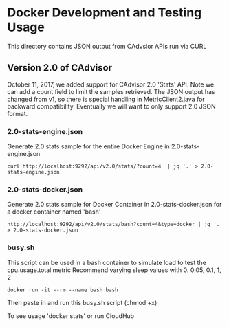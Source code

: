 # Docker Development and Testing Usage

This directory contains JSON output from CAdvsior APIs run via CURL 

## Version 2.0 of CAdvisor

October 11, 2017, we added support for CAdvisor 2.0 'Stats' API.
Note we can add a count field to limit the samples retrieved.
The JSON output has changed from v1, so there is special handling in MetricClient2.java for backward compatibility.
Eventually we will want to only support 2.0 JSON format.

### 2.0-stats-engine.json

Generate 2.0 stats sample for the entire Docker Engine in 2.0-stats-engine.json

``
curl http://localhost:9292/api/v2.0/stats/?count=4  | jq '.' > 2.0-stats-engine.json 
``

### 2.0-stats-docker.json 

Generate 2.0 stats sample for Docker Container in 2.0-stats-docker.json for a docker container named 'bash'

``
http://localhost:9292/api/v2.0/stats/bash?count=4&type=docker | jq '.' > 2.0-stats-docker.json 
``

### busy.sh

This script can be used in a bash container to simulate load to test the cpu.usage.total metric
Recommend varying sleep values with 0. 0.05, 0.1, 1, 2

``
docker run -it --rm --name bash bash
``

Then paste in and run this busy.sh script  (chmod +x)

To see usage 'docker stats' or run CloudHub

